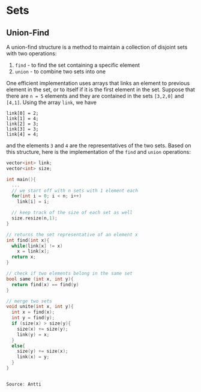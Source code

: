 # Sets

## Union-Find

A union-find structure is a method to maintain a collection of
disjoint sets with two operations:
1. `find` - to find the set containing a specific element
2. `union` - to combine two sets into one

One efficient implementation uses arrays that links an element
to previous element in the set, or to itself if it is
the first element in the set.
Suppose that there are `n = 5` elements and they are 
contained in the sets
`[3,2,0]` 
and 
`[4,1]`.
Using the array `link`, we have
```
link[0] = 2;
link[1] = 4;
link[2] = 3;
link[3] = 3;
link[4] = 4;
```
and the elements `3` and `4` are the representatives
of the two sets.
Based on this structure,
here is the implementation of the `find` and `union` operations:
```cpp
vector<int> link;
vector<int> size;

int main(){
  ...
  // we start off with n sets with 1 element each
  for(int i = 0; i < n; i++)
    link[i] = i;

  // keep track of the size of each set as well 
  size.resize(n,1);
}

// returns the set representative of an element x
int find(int x){
  while(link[x] != x)
    x = link[x];
  return x;
}

// check if two elements belong in the same set
bool same (int x, int y){
  return find(x) == find(y)
}

// merge two sets
void unite(int x, int y){
  int x = find(x);
  int y = find(y);
  if (size(x) > size(y){
    size(x) += size(y);
    link(y) = x;
  }
  else{
    size(y) += size(x);
    link(x) = y;
  }
}


Source: Antti
